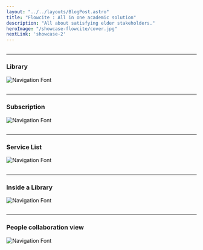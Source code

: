 ```yaml
---
layout: "../../layouts/BlogPost.astro"
title: "Flowcite : All in one academic solution"
description: "All about satisfying elder stakeholders."
heroImage: "/showcase-flowcite/cover.jpg"
nextLink: 'showcase-2'
---
```


##
---
### Library
![Navigation Font](/showcase-flowcite/screen1.jpg)
##
---
### Subscription
![Navigation Font](/showcase-flowcite/screen2.jpg)
##
---
### Service List
![Navigation Font](/showcase-flowcite/screen3.jpg)
##
---
### Inside a Library
![Navigation Font](/showcase-flowcite/screen4.jpg)
##
---
### People collaboration view
![Navigation Font](/showcase-flowcite/screen5.jpg)



